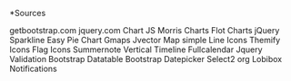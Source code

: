 *Sources

getbootstrap.com
jquery.com
Chart JS
Morris Charts
Flot Charts
jQuery Sparkline
Easy Pie Chart
Gmaps
Jvector Map
simple Line Icons
Themify Icons
Flag Icons
Summernote
Vertical Timeline
Fullcalendar
Jquery Validation
Bootstrap Datatable
Bootstrap Datepicker
Select2 org
Lobibox Notifications
